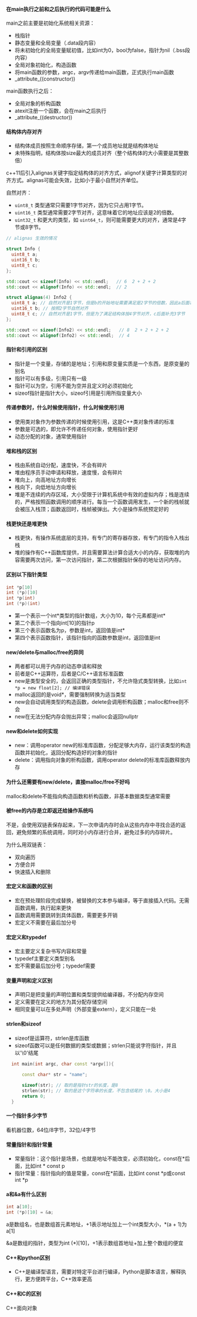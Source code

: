 #### 在main执行之前和之后执行的代码可能是什么

main之前主要是初始化系统相关资源：

- 栈指针
- 静态变量和全局变量（.data段内容）
- 将未初始化的全局变量赋初值，比如int为0，bool为false，指针为nil（.bss段内容）
- 全局对象初始化，构造函数
- 将main函数的参数，argc，argv传递给main函数，正式执行main函数
- \_attribute\_((constructor))

main函数执行之后：

- 全局对象的析构函数
- atexit注册一个函数，会在main之后执行
- \_attribute\_((destructor))

#### 结构体内存对齐

- 结构体成员按照生命顺序存储，第一个成员地址就是结构体地址
- 未特殊指明，结构体按size最大的成员对齐（整个结构体的大小需要是其整数倍）

c++11后引入alignas关键字指定结构体的对齐方式，alignof关键字计算类型的对齐方式。alignas可能会失效，比如小于最小自然对齐单位。

自然对齐：

- `uint8_t` 类型通常只需要1字节对齐，因为它只占用1字节。
- `uint16_t` 类型通常需要2字节对齐，这意味着它的地址应该是2的倍数。
- `uint32_t` 和更大的类型，如 `uint64_t`，则可能需要更大的对齐，通常是4字节或8字节。

```c++
// alignas 生效的情况

struct Info {
  uint8_t a;
  uint16_t b;
  uint8_t c;
};

std::cout << sizeof(Info) << std::endl;   // 6  2 + 2 + 2
std::cout << alignof(Info) << std::endl;  // 2

struct alignas(4) Info2 {
  uint8_t a; // 自然对齐是1字节，但是b的开始地址需要满足是2字节的倍数，因此a后面补充1字节
  uint16_t b; // 按照2字节自然对齐
  uint8_t c; // 自然对齐是1字节，但是为了满足结构体按4字节对齐，c后面补充3字节
};

std::cout << sizeof(Info2) << std::endl;   // 8  2 + 2 + 2 + 2
std::cout << alignof(Info2) << std::endl;  // 4
```

#### 指针和引用的区别

- 指针是一个变量，存储的是地址；引用和原变量实质是一个东西，是原变量的别名
- 指针可以有多级，引用只有一级
- 指针可以为空，引用不能为空并且定义时必须初始化
- sizeof指针是指针大小，sizeof引用是引用所指变量大小

#### 传递参数时，什么时候使用指针，什么时候使用引用

- 使用类对象作为参数传递的时候使用引用，这是C++类对象传递的标准
- 参数是可选的，即允许不传递任何对象，使用指针更好
- 动态分配的对象，通常使用指针

#### 堆和栈的区别

- 栈由系统自动分配，速度快，不会有碎片
- 堆由程序员手动申请和释放，速度慢，会有碎片
- 堆向上，向高地址方向增长
- 栈向下，向低地址方向增长
- 堆是不连续的内存区域，大小受限于计算机系统中有效的虚拟内存；栈是连续的，严格按照函数调用的顺序进行。每当一个函数调用发生，一个新的栈帧就会被压入栈顶；函数返回时，栈帧被弹出。大小是操作系统预定好的

#### 栈更快还是堆更快

- 栈更快，有操作系统底层的支持，有专门的寄存器存放，有专门的指令入栈出栈
- 堆的操作有C++函数库提供，并且需要算法计算合适大小的内存，获取堆的内容需要两次访问，第一次访问指针，第二次根据指针保存的地址访问内存。

#### 区别以下指针类型

```c++
int *p[10]
int (*p)[10]
int *p(int)
int (*p)(int)
```

- 第一个表示一个int\*类型的指针数组，大小为10，每个元素都是int\*
- 第二个表示一个指向int[10]的指针p
- 第三个表示函数名为p，参数是int，返回值是int\*
- 第四个表示函数指针，该指针指向的函数参数是int，返回值是int

#### new/delete与malloc/free的异同

- 两者都可以用于内存的动态申请和释放
- 前者是C++运算符，后者是C/C++语言标准函数
- new是类型安全的，会返回正确的类型指针，不允许隐式类型转换，比如`int *p = new float[2]; // 编译错误`
- malloc返回的是void\*，需要强制转换为适当类型
- new会自动调用类型的构造函数，delete会调用析构函数；malloc和free则不会
- new在无法分配内存会抛出异常；malloc会返回nullptr

#### new和delete如何实现

- new：调用operator new的标准库函数，分配足够大内存，运行该类型的构造函数并初始化，返回分配构造好的对象的指针
- delete：调用指向对象的析构函数，调用operator delete的标准库函数释放内存

#### 为什么还需要有new/delete，直接malloc/free不好吗

malloc和delete不能指向构造函数和析构函数，非基本数据类型通常需要

#### 被free的内存是立即返还给操作系统吗

不是，会使用双链表保存起来，下一次申请内存时会从这些内存中寻找合适的返回，避免频繁的系统调用，同时对小内存进行合并，避免过多的内存碎片。

为什么用双链表：

- 双向遍历
- 方便合并
- 快速插入和删除

#### 宏定义和函数的区别

- 宏在预处理阶段完成替换，被替换的文本参与编译，等于直接插入代码。无需函数调用，执行起来更快
- 函数调用需要跳转到具体函数，需要更多开销
- 宏定义不需要在最后加分号

#### 宏定义和typedef

- 宏主要定义复杂书写内容和常量
- typedef主要定义类型别名
- 宏不需要最后加分号；typedef需要

#### 变量声明和定义区别

- 声明只是把变量的声明位置和类型提供给编译器，不分配内存空间
- 定义需要在定义的地方为其分配存储空间
- 相同变量可以在多处声明（外部变量extern），定义只能在一处

#### strlen和sizeof

- sizeof是运算符，strlen是库函数
- sizeof函数可以是任何数据的类型或数据；strlen只能说字符指针，并且以'\0'结尾

```c++
  int main(int argc, char const *argv[]){
      
      const char* str = "name";

      sizeof(str); // 取的是指针str的长度，是8
      strlen(str); // 取的是这个字符串的长度，不包含结尾的 \0。大小是4
      return 0;
  }
```

#### 一个指针多少字节

看机器位数，64位/8字节，32位/4字节

#### 常量指针和指针常量

- 常量指针：这个指针是场景，也就是地址不能改变，必须初始化，const在\*后面，比如int \* const p
- 指针常量：指针指向的值是常量，const在\*前面，比如int const \*p或const int \*p

#### a和&a有什么区别

```c++
int a[10];
int (*p)[10] = &a;
```

a是数组名，也是数组首元素地址，+1表示地址加上一个int类型大小，\*(a + 1)为a[1]

&a是数组的指针，类型为int (\*)[10]，+1表示数组首地址+加上整个数组的便宜

#### C++和python区别

- C++是编译型语言，需要对特定平台进行编译，Python是脚本语言，解释执行，更方便跨平台，C++效率更高

#### C++和C的区别

C++面向对象